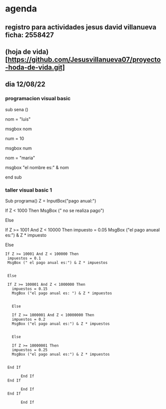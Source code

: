 # agenda
registro para actividades
jesus david villanueva ficha: 2558427
---
## (hoja de vida)[https://github.com/Jesusvillanueva07/proyecto-hoda-de-vida.git]
## dia 12/08/22
### programacion visual basic
sub sena ()

 nom = "luis"

 msgbox nom

 num = 10

 msgbox num

 nom = "maria"

 msgbox "el nombre es:" & nom 
 
end sub

### taller visual basic 1
Sub programa()
  Z = InputBox("pago anual:")
  
  If Z < 1000 Then
    MsgBox (" no se realiza pago")
    
    
  Else
  
   If Z >= 1001 And Z < 10000 Then
    impuesto = 0.05
    MsgBox ("el pago anueal es:") & Z * impuesto
    
   Else
   
    
    If Z >= 10001 And Z < 100000 Then
     impuestos = 0.1
     MsgBox (" el pago anual es:") & Z * impuestos
     

     Else
     
     If Z >= 100001 And Z < 1000000 Then
       impuestos = 0.15
       MsgBox ("el pago anual es: ") & Z * impuestos
       
       
       Else
       
       If Z >= 1000001 And Z < 10000000 Then
       impuestos = 0.2
       MsgBox ("el pago anual es:") & Z * impuestos
       
       
       Else
       
       If Z >= 10000001 Then
       impuestos = 0.25
       MsgBox ("el pago anual es:") & Z * impuestos
     
     
     End If
     
           End If
     End If
     
           End If
     End If
     
           End If
     
     